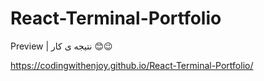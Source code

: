 # React-Terminal-Portfolio


Preview | نتیجه ی کار 😊😉

https://codingwithenjoy.github.io/React-Terminal-Portfolio/
